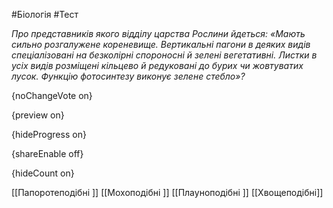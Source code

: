#Біологія #Тест

*Про представників якого відділу царства Рослини йдеться: «Мають сильно розгалужене кореневище. Вертикальні пагони в деяких видів спеціалізовані на безколірні спороносні й зелені вегетативні. Листки в усіх видів розміщені кільцево й редуковані до бурих чи жовтуватих лусок. Функцію фотосинтезу виконує зелене стебло»?*

{noChangeVote on}

{preview on}

{hideProgress on}

{shareEnable off}

{hideCount on}

[[Папоротеподібні ]]
[[Мохоподібні ]]
[[Плауноподібні ]]
[[Хвощеподібні]]
